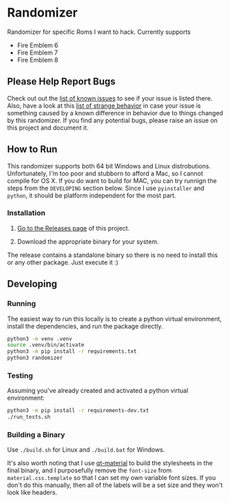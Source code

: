 # Randomizer
Randomizer for specific Roms I want to hack. Currently supports
 - Fire Emblem 6
 - Fire Emblem 7
 - Fire Emblem 8

## Please Help Report Bugs

Check out out the [list of known issues](KNOWN_BUGS.md) to see if your issue is listed there. Also, have a look at this [list of strange behavior](STRANGE_BEHAVIOR.md) in case your issue is something caused by a known difference in behavior due to things changed by this randomizer. If you find any potential bugs, please raise an issue on this project and document it.

## How to Run
This randomizer supports both 64 bit Windows and Linux distrobutions. Unfortunately, I'm too poor and stubborn to afford a Mac, so I cannot compile for OS X. If you do want to build for MAC, you can try runnign the steps from the `DEVELOPING` section below. Since I use `pyinstaller` and `python`, it should be platform independent for the most part.

### Installation
1. [Go to the Releases page](https://github.com/HighSaltLevels/randomizer/releases) of this project.

1. Download the appropriate binary for your system.

The release contains a standalone binary so there is no need to install this or any other package. Just execute it :)

## Developing

### Running
The easiest way to run this locally is to create a python virtual environment, install the dependencies, and run the package directly.

```bash
python3 -m venv .venv
source .venv/bin/activate
python3 -m pip install -r requirements.txt
python3 randomizer
```

### Testing
Assuming you've already created and activated a python virtual environment:
```bash
python3 -m pip install -r requirements-dev.txt
./run_tests.sh
```

### Building a Binary

Use `./build.sh` for Linux and `./build.bat` for Windows.

It's also worth noting that I use [qt-material](https://github.com/UN-GCPDS/qt-material) to build the stylesheets in the final binary, and I purposefully remove the `font-size` from `material.css.template` so that I can set my own variable font sizes. If you don't do this manually, then all of the labels will be a set size and they won't look like headers.
